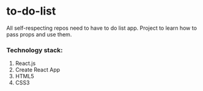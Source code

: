 # to-do-list
 All self-respecting repos need to have to do list app. Project to learn how to pass props and use them.
### Technology stack: 
1. React.js
2. Create React App
3. HTML5 
4. CSS3
